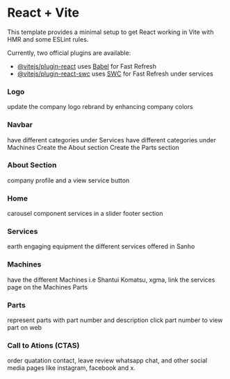 # React + Vite

This template provides a minimal setup to get React working in Vite with HMR and some ESLint rules.

Currently, two official plugins are available:

- [@vitejs/plugin-react](https://github.com/vitejs/vite-plugin-react/blob/main/packages/plugin-react/README.md) uses [Babel](https://babeljs.io/) for Fast Refresh
- [@vitejs/plugin-react-swc](https://github.com/vitejs/vite-plugin-react-swc) uses [SWC](https://swc.rs/) for Fast Refresh
under services
### Logo
update the company logo
rebrand by enhancing company colors

### Navbar
have different categories under Services
have different categories under Machines
Create the About section
Create the Parts section

### About Section
company profile
and a view service button

### Home 
carousel component 
services in a slider
footer section 

### Services
earth engaging equipment
the different services offered in Sanho

### Machines
have the different Machines i.e Shantui Komatsu, xgma, 
link the services page on the Machines Parts


### Parts
represent parts with part number and description
click part number to view part on web

### Call to Ations (CTAS)
order quatation
contact,
leave review
whatsapp chat, and other social media pages like instagram, facebook and x.



